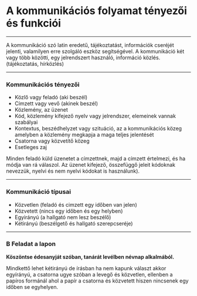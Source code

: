 # A kommunikációs folyamat tényezői és funkciói
---

A kommunikáció szó latin eredetű, tájékoztatást, információk cseréjét jelenti, valamilyen erre szolgáló eszköz segítségével. A kommunikáció két vagy több közötti, egy jelrendszert használó, információ közlés. (tájékoztatás, hírközlés)

---

### Kommunikációs tényezői
- Közlő vagy feladó (aki beszél)
- Címzett vagy vevő (akinek beszél)
- Közlemény, az üzenet
- Kód, közlemény kifejező nyelv vagy jelrendszer, elemeinek vannak szabályai
- Kontextus, beszédhelyzet vagy szituáció, az a kommunikációs közeg amelyben a közlemény megkapja a maga teljes jelentését
- Csatorna vagy közvetítő közeg
- Esetleges zaj

Minden feladó küld üzenetet a címzettnek, majd a címzett értelmezi, és ha módja van rá válaszol. Az üzenet kifejező, összefüggő jeleit kódoknak nevezzük, nyelvi és nem nyelvi kódokat is használunk).

---

### Kommunikáció típusai
- Közvetlen (feladó és cimzett egy időben van jelen)
- Közvetett (nincs egy időben és egy helyben)
- Egyirányú (a hallgató nem lesz beszélő)
- Kétirányú (beszélgető és hallgató szerepcseréje)

---

### B Feladat a lapon
**Köszöntse édesanyját szóban, tanárát levélben névnap alkalmából.**

Mindkettő lehet kétirányú de írásban ha nem kapunk választ akkor egyírányú, a csatorna ugye szóban a levegő és közvetlen, ellenben a papíros formánál ahol a papír a csatorna és közvetett hiszen nincsenek egy időben se egyhelyen.